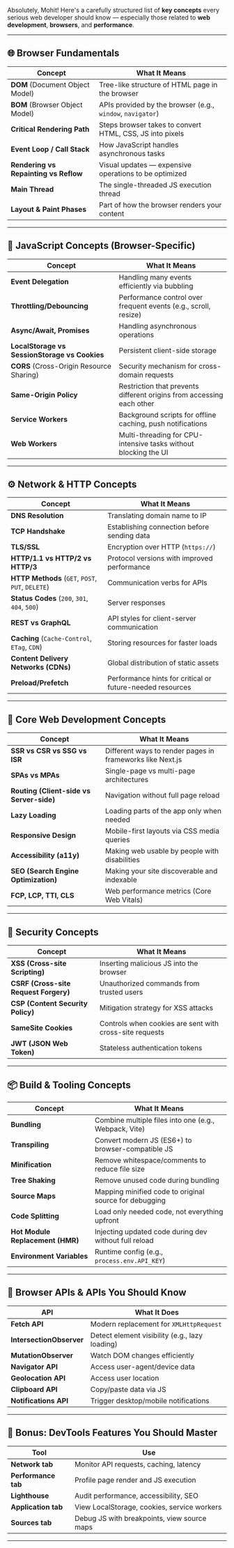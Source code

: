 Absolutely, Mohit! Here's a carefully structured list of **key concepts** every serious web developer should know — especially those related to **web development**, **browsers**, and **performance**.

---

## 🌐 Browser Fundamentals

| Concept                               | What It Means                                              |
| ------------------------------------- | ---------------------------------------------------------- |
| **DOM** (Document Object Model)       | Tree-like structure of HTML page in the browser            |
| **BOM** (Browser Object Model)        | APIs provided by the browser (e.g., `window`, `navigator`) |
| **Critical Rendering Path**           | Steps browser takes to convert HTML, CSS, JS into pixels   |
| **Event Loop / Call Stack**           | How JavaScript handles asynchronous tasks                  |
| **Rendering vs Repainting vs Reflow** | Visual updates — expensive operations to be optimized      |
| **Main Thread**                       | The single-threaded JS execution thread                    |
| **Layout & Paint Phases**             | Part of how the browser renders your content               |

---

## 🧠 JavaScript Concepts (Browser-Specific)

| Concept                                       | What It Means                                                         |
| --------------------------------------------- | --------------------------------------------------------------------- |
| **Event Delegation**                          | Handling many events efficiently via bubbling                         |
| **Throttling/Debouncing**                     | Performance control over frequent events (e.g., scroll, resize)       |
| **Async/Await, Promises**                     | Handling asynchronous operations                                      |
| **LocalStorage vs SessionStorage vs Cookies** | Persistent client-side storage                                        |
| **CORS** (Cross-Origin Resource Sharing)      | Security mechanism for cross-domain requests                          |
| **Same-Origin Policy**                        | Restriction that prevents different origins from accessing each other |
| **Service Workers**                           | Background scripts for offline caching, push notifications            |
| **Web Workers**                               | Multi-threading for CPU-intensive tasks without blocking the UI       |

---

## ⚙️ Network & HTTP Concepts

| Concept                                           | What It Means                                             |
| ------------------------------------------------- | --------------------------------------------------------- |
| **DNS Resolution**                                | Translating domain name to IP                             |
| **TCP Handshake**                                 | Establishing connection before sending data               |
| **TLS/SSL**                                       | Encryption over HTTP (`https://`)                         |
| **HTTP/1.1 vs HTTP/2 vs HTTP/3**                  | Protocol versions with improved performance               |
| **HTTP Methods** (`GET`, `POST`, `PUT`, `DELETE`) | Communication verbs for APIs                              |
| **Status Codes** (`200`, `301`, `404`, `500`)     | Server responses                                          |
| **REST vs GraphQL**                               | API styles for client-server communication                |
| **Caching** (`Cache-Control`, `ETag`, `CDN`)      | Storing resources for faster loads                        |
| **Content Delivery Networks (CDNs)**              | Global distribution of static assets                      |
| **Preload/Prefetch**                              | Performance hints for critical or future-needed resources |

---

## 🧱 Core Web Development Concepts

| Concept                                  | What It Means                                             |
| ---------------------------------------- | --------------------------------------------------------- |
| **SSR vs CSR vs SSG vs ISR**             | Different ways to render pages in frameworks like Next.js |
| **SPAs vs MPAs**                         | Single-page vs multi-page architectures                   |
| **Routing (Client-side vs Server-side)** | Navigation without full page reload                       |
| **Lazy Loading**                         | Loading parts of the app only when needed                 |
| **Responsive Design**                    | Mobile-first layouts via CSS media queries                |
| **Accessibility (a11y)**                 | Making web usable by people with disabilities             |
| **SEO (Search Engine Optimization)**     | Making your site discoverable and indexable               |
| **FCP, LCP, TTI, CLS**                   | Web performance metrics (Core Web Vitals)                 |

---

## 🔐 Security Concepts

| Concept                               | What It Means                                           |
| ------------------------------------- | ------------------------------------------------------- |
| **XSS (Cross-site Scripting)**        | Inserting malicious JS into the browser                 |
| **CSRF (Cross-site Request Forgery)** | Unauthorized commands from trusted users                |
| **CSP (Content Security Policy)**     | Mitigation strategy for XSS attacks                     |
| **SameSite Cookies**                  | Controls when cookies are sent with cross-site requests |
| **JWT (JSON Web Token)**              | Stateless authentication tokens                         |

---

## 📦 Build & Tooling Concepts

| Concept                          | What It Means                                          |
| -------------------------------- | ------------------------------------------------------ |
| **Bundling**                     | Combine multiple files into one (e.g., Webpack, Vite)  |
| **Transpiling**                  | Convert modern JS (ES6+) to browser-compatible JS      |
| **Minification**                 | Remove whitespace/comments to reduce file size         |
| **Tree Shaking**                 | Remove unused code during bundling                     |
| **Source Maps**                  | Mapping minified code to original source for debugging |
| **Code Splitting**               | Load only needed code, not everything upfront          |
| **Hot Module Replacement (HMR)** | Injecting updated code during dev without full reload  |
| **Environment Variables**        | Runtime config (e.g., `process.env.API_KEY`)           |

---

## 🔧 Browser APIs & APIs You Should Know

| API                      | What It Does                                   |
| ------------------------ | ---------------------------------------------- |
| **Fetch API**            | Modern replacement for `XMLHttpRequest`        |
| **IntersectionObserver** | Detect element visibility (e.g., lazy loading) |
| **MutationObserver**     | Watch DOM changes efficiently                  |
| **Navigator API**        | Access user-agent/device data                  |
| **Geolocation API**      | Access user location                           |
| **Clipboard API**        | Copy/paste data via JS                         |
| **Notifications API**    | Trigger desktop/mobile notifications           |

---

## 🧠 Bonus: DevTools Features You Should Master

| Tool                | Use                                         |
| ------------------- | ------------------------------------------- |
| **Network tab**     | Monitor API requests, caching, latency      |
| **Performance tab** | Profile page render and JS execution        |
| **Lighthouse**      | Audit performance, accessibility, SEO       |
| **Application tab** | View LocalStorage, cookies, service workers |
| **Sources tab**     | Debug JS with breakpoints, view source maps |

---
